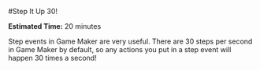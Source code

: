 #Step It Up 30!

**Estimated Time:** 20 minutes

Step events in Game Maker are very useful. There are 30 steps per second in Game Maker by default, so any actions you put in a step event will happen 30 times a second!
